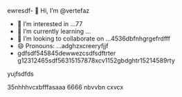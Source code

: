 ewresdf- 👋 Hi, I’m @vertefaz
- 👀 I’m interested in ...77
- 🌱 I’m currently learning ...
- 💞️ I’m looking to collaborate on ...4536dbfnhgrgefrdfff
- 😄 Pronouns: ...adghzxcreeryfjjf
- gdfsdf545845dewwezcsdfsdftrter
g12312465sdf56315157878xcv1152gbdghtr15214589rty
<!---fgjsf544545688521file) appears on your GitHub profile.dfa3vcb99+9dssdd
You can click the Preview link to take a look at your45 changes.gf23jhmhjjuyh05
--->yujfsdfds
35nhhhvcxbfffasaaa
6666
nbvvbn
cxvcx
